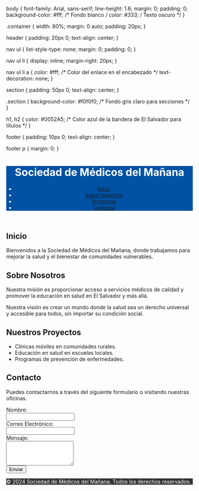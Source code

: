 <!DOCTYPE html>
body {
    font-family: Arial, sans-serif;
    line-height: 1.6;
    margin: 0;
    padding: 0;
    background-color: #fff; /* Fondo blanco */
    color: #333; /* Texto oscuro */
}

.container {
    width: 80%;
    margin: 0 auto;
    padding: 20px;
}

header {
    padding: 20px 0;
    text-align: center;
}

nav ul {
    list-style-type: none;
    margin: 0;
    padding: 0;
}

nav ul li {
    display: inline;
    margin-right: 20px;
}

nav ul li a {
    color: #fff; /* Color del enlace en el encabezado */
    text-decoration: none;
}

section {
    padding: 50px 0;
    text-align: center;
}

.section {
    background-color: #f0f0f0; /* Fondo gris claro para secciones */
}

h1, h2 {
    color: #0052A5; /* Color azul de la bandera de El Salvador para títulos */
}

footer {
    padding: 10px 0;
    text-align: center;
}

footer p {
    margin: 0;
}
<html lang="es">
<head>
    <meta charset="UTF-8">
    <meta name="viewport" content="width=device-width, initial-scale=1.0">
    <title>Sociedad de Médicos del Mañana</title>
    <link rel="stylesheet" href="styles.css"> <!-- Archivo CSS para estilos -->
</head>
<body>

<header style="background-color: #0052A5; color: #fff;">
    <div class="container">
        <h1>Sociedad de Médicos del Mañana</h1>
        <nav>
            <ul>
                <li><a href="#inicio">Inicio</a></li>
                <li><a href="#sobre-nosotros">Sobre Nosotros</a></li>
                <li><a href="#proyectos">Proyectos</a></li>
                <li><a href="#contacto">Contacto</a></li>
            </ul>
        </nav>
    </div>
</header>

<section id="inicio" class="section">
    <div class="container">
        <h2>Inicio</h2>
        <p>Bienvenidos a la Sociedad de Médicos del Mañana, donde trabajamos para mejorar la salud y el bienestar de comunidades vulnerables.</p>
    </div>
</section>

<section id="sobre-nosotros" class="section">
    <div class="container">
        <h2>Sobre Nosotros</h2>
        <p>Nuestra misión es proporcionar acceso a servicios médicos de calidad y promover la educación en salud en El Salvador y más allá.</p>
        <p>Nuestra visión es crear un mundo donde la salud sea un derecho universal y accesible para todos, sin importar su condición social.</p>
    </div>
</section>

<section id="proyectos" class="section">
    <div class="container">
        <h2>Nuestros Proyectos</h2>
        <ul>
            <li>Clínicas móviles en comunidades rurales.</li>
            <li>Educación en salud en escuelas locales.</li>
            <li>Programas de prevención de enfermedades.</li>
        </ul>
    </div>
</section>

<section id="contacto" class="section">
    <div class="container">
        <h2>Contacto</h2>
        <p>Puedes contactarnos a través del siguiente formulario o visitando nuestras oficinas.</p>
        <form action="submit_form.php" method="post">
            <label for="nombre">Nombre:</label><br>
            <input type="text" id="nombre" name="nombre"><br>
            <label for="email">Correo Electrónico:</label><br>
            <input type="email" id="email" name="email"><br>
            <label for="mensaje">Mensaje:</label><br>
            <textarea id="mensaje" name="mensaje" rows="4"></textarea><br>
            <input type="submit" value="Enviar">
        </form>
    </div>
</section>

<footer style="background-color: #333; color: #fff;">
    <div class="container">
        <p>&copy; 2024 Sociedad de Médicos del Mañana. Todos los derechos reservados.</p>
    </div>
</footer>

</body>
</html>
